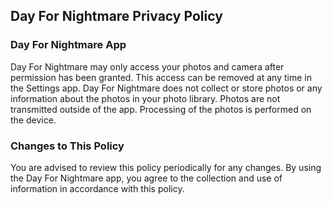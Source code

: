 ## Day For Nightmare Privacy Policy

### Day For Nightmare App
Day For Nightmare may only access your photos and camera after permission has been granted. This access can be removed at any time in the Settings app. Day For Nightmare does not collect or store photos or any information about the photos in your photo library. Photos are not transmitted outside of the app. Processing of the photos is performed on the device.

### Changes to This Policy
You are advised to review this policy periodically for any changes. By using the Day For Nightmare app, you agree to the collection and use of information in accordance with this policy.